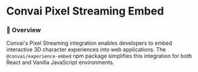 # Convai Pixel Streaming Embed

### 📌 Overview

Convai's Pixel Streaming integration enables developers to embed interactive 3D character experiences into web applications. The `@convai/experience-embed` npm package simplifies this integration for both React and Vanilla JavaScript environments.
